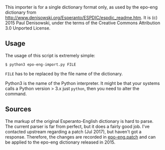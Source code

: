 This importer is for a single dictionary format only, as used by the epo-eng
dictionary from
<http://www.denisowski.org/Esperanto/ESPDIC/espdic_readme.htm>.
It is (c) 2015 Paul Denisowski, under the terms of the Creative Commons Attribution
3.0 Unported License.

Usage
-----

The usage of this script is extremely simple:

    $ python3 epo-eng-import.py FILE

`FILE` has to be replaced by the file name of the dictionary.

Python3 is the name of the Python interpreter. It might be that your systems
calls a Python version > 3.x just `python`, then you need to alter the command.

Sources
-------

The markup of the original Esperanto-English dictionary is hard to parse. The
current parser is far from perfect, but it does a fairly good job. I've
contacted upstream regarding a patch (Jul 2017), but haven't got a response.
Therefore, the changes are recorded in [epo-eng.patch](epo-eng.patch) and can be
applied to the epo-eng dictionary released in 2015.

